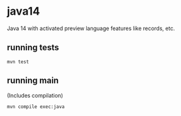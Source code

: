 # java14

Java 14 with activated preview language features like records, etc.

## running tests

```
mvn test
```

## running main

(Includes compilation)

```
mvn compile exec:java
```
